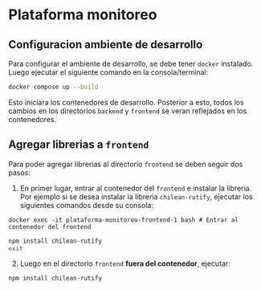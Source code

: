 # Plataforma monitoreo

## Configuracion ambiente de desarrollo

Para configurar el ambiente de desarrollo, se debe tener `docker` instalado. Luego ejecutar el siguiente comando en la consola/terminal:

```bash
docker compose up --build
```

Esto iniciara los contenedores de desarrollo. Posterior a esto, todos los cambios en los directorios `backend` y `frontend` se veran reflejados en los contenedores.

## Agregar librerias a `frontend`

Para poder agregar librerias al directorio `frontend` se deben seguir dos pasos:

1. En primer lugar, entrar al contenedor del `frontend` e instalar la libreria. Por ejemplo si se desea instalar la libreria `chilean-rutify`, ejecutar los siguientes comandos desde su consola:

```
docker exec -it plataforma-monitoreo-frontend-1 bash # Entrar al contenedor del frontend
```

```bash
npm install chilean-rutify
exit
```

2. Luego en el directorio `frontend` **fuera del contenedor**, ejecutar:

```bash
npm install chilean-rutify
```
